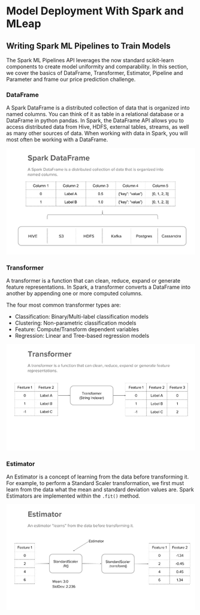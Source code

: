 # Model Deployment With Spark and MLeap

## Writing Spark ML Pipelines to Train Models

The Spark ML Pipelines API leverages the now standard scikit-learn components to create model uniformity and comparability. In this section, we cover the basics of DataFrame, Transformer, Estimator, Pipeline and Parameter and frame our price prediction challenge.

### DataFrame

A Spark DataFrame is a distributed collection of data that is organized into named columns. You can think of it as table in a relational database or a DataFrame in python pandas. In Spark, the DataFrame API allows you to access distributed data from Hive, HDFS, external tables, streams, as well as many other sources of data. When working with data in Spark, you will most often be working with a DataFrame.

![alt text](./static/slide1_dataframe.jpg "DataFrae")

### Transformer

A transformer is a function that can clean, reduce, expand or generate feature representations. In Spark, a transformer converts a DataFrame into another by appending one or more computed columns.

The four most common transformer types are:
* Classification: Binary/Multi-label classification models
* Clustering: Non-parametric classification models
* Feature: Compute/Transform dependent variables
* Regression: Linear and Tree-based regression models

![alt text](./static/slide2_pipelines.jpg "Pipelines")

### Estimator

An Estimator is a concept of learning from the data before transforming it. For example, to perform a Standard Scaler transformation, we first must learn from the data what the mean and standard deviation values are. Spark Estimators are implemented within the `.fit()` method. 

![alt text](./static/slide3_estimator.jpg "Estimator")
